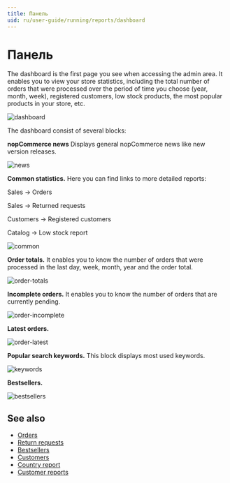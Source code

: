 ```yaml
---
title: Панель
uid: ru/user-guide/running/reports/dashboard
---
```


# Панель

The dashboard is the first page you see when accessing the admin area. It enables you to view your store statistics, including the total number of orders that were processed over the period of time you choose (year, month, week), registered customers, low stock products, the most popular products in your store, etc.

![dashboard](~/en/user-guide/running/reports/_static/dashboard/dashboard.png)

The dashboard consist of several blocks:

**nopCommerce news** Displays general nopCommerce news like new version releases.

![news](~/en/user-guide/running/reports/_static/dashboard/news.png)

**Common statistics.** Here you can find links to more detailed reports:

Sales → Orders

Sales → Returned requests

Customers → Registered customers

Catalog → Low stock report

![common](~/en/user-guide/running/reports/_static/dashboard/common.png)

**Order totals.** It enables you to know the number of orders that were processed in the last day, week, month, year and the order total.

![order-totals](~/en/user-guide/running/reports/_static/dashboard/order-totals.png)

**Incomplete orders.** It enables you to know the number of orders that are currently pending.

![order-incomplete](~/en/user-guide/running/reports/_static/dashboard/order-incomplete.png)

**Latest orders.**

![order-latest](~/en/user-guide/running/reports/_static/dashboard/order-latest.png)

**Popular search keywords.** This block displays most used keywords.

![keywords](~/en/user-guide/running/reports/_static/dashboard/keywords.png)

**Bestsellers.**

![bestsellers](~/en/user-guide/running/reports/_static/dashboard/bestsellers.png)

## See also

* [Orders](xref:ru/user-guide/running/order-management/orders/index)
* [Return requests](xref:ru/user-guide/running/order-management/return-requests/index)
* [Bestsellers](xref:ru/user-guide/running/reports/bestsellers-never-purchased)
* [Customers](xref:ru/user-guide/running/customer-management/index)
* [Country report](xref:ru/user-guide/running/reports/country-report)
* [Customer reports](xref:ru/user-guide/running/reports/customer-reports)
